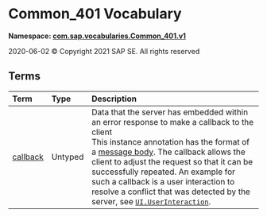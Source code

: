 # Common_401 Vocabulary
**Namespace: [com.sap.vocabularies.Common_401.v1](Common_401.xml)**

2020-06-02 © Copyright 2021 SAP SE. All rights reserved


## Terms

Term|Type|Description
:---|:---|:----------
[callback](./Common_401.xml#L36:~:text=Name="-,callback,-")|Untyped|<a name="callback"></a>Data that the server has embedded within an error response to make a callback to the client<br>This instance annotation has the format of a [message body](https://docs.oasis-open.org/odata/odata-json-format/v4.01/odata-json-format-v4.01.html#sec_MessageBody). The callback allows the client to adjust the request so that it can be successfully repeated. An example for such a callback is a user interaction to resolve a conflict that was detected by the server, see [`UI.UserInteraction`](UI.md#UserInteraction).
